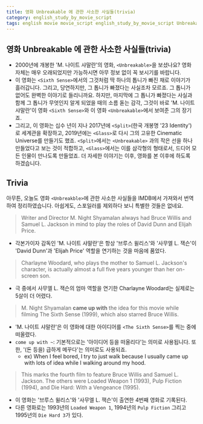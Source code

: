 ```yaml
---
title: 영화 Unbreakable 에 관한 사소한 사실들(trivia)
category: english_study_by_movie_script
tags: english movie movie_script english_study_by_movie_script Unbreakable
---
```


## 영화 Unbreakable 에 관한 사소한 사실들(trivia)

- 2000년에 개봉한 'M. 나이트 샤말란'의 영화, `<Unbreakable>`을 보셨나요? 영화 자체는 매우 오래되었지만 가능하시면 아무 정보 없이 꼭 보시기를 바랍니다. 
- 이 영화는 `<Sixth Sense>`에서의 그것처럼 딱 하나의 톱니가 빠진 채로 이야기가 흘러갑니다. 그리고, 당연하지만, 그 톱니가 빠졌다는 사실조차 모르죠. 그 톱니가 없어도 완벽한 이야기로 들리니까요. 하지만, 마지막에 그 톱니가 빠졌다는 사실과 함께 그 톱니가 무엇인지 알게 되었을 때의 소름 돋는 감각, 그것이 바로 'M. 나이트 샤말란'이 영화 `<Sixth Sense>`와 이 영화 `<Unbreakable>`에서 보여준 그의 장기죠. 
- 그리고, 이 영화는 십수 년이 지나 2017년에 `<Split>`(한국 개봉명 '23 Identity')로 세계관을 확장하고, 2019년에는 `<Glass>`로 다시 그의 고유한 Cinematic Universe를 만들기도 했죠. `<Split>`에서는 `<Unbreakable>` 과의 작은 선을 하나 만들었다고 보는 것이 적합하고, `<Glass>`에서는 이를 삼각형의 형태로서, 드디어 모든 인물이 만나도록 만들었죠. 더 자세한 이야기는 이후, 영화를 본 이후에 하도록 하겠습니다. 

## Trivia 

아무튼, 오늘도 영화 `<Unbreakble>`에 관한 사소한 사실들을 IMDB에서 가져와서 번역하여 정리하였습니다. 아쉽게도, 스포일러를 제외하다 보니 특별한 것들은 없네요. 

> Writer and Director M. Night Shyamalan always had Bruce Willis and Samuel L. Jackson in mind to play the roles of David Dunn and Elijah Price.

- 각본가이자 감독인 'M. 나이트 샤말란'은 항상 '브루스 윌리스'와 '사무엘 L. 잭슨'이 'David Dunn'과 'Elijah Price' 역할을 연기하는 것을 마음에 품었다.

> Charlayne Woodard, who plays the mother to Samuel L. Jackson's character, is actually almost a full five years younger than her on-screen son.

- 극 중에서 사무엘 L. 잭슨의 엄마 역할을 연기한 Charlayne Woodard는 실제로는 5살이 더 어렸다.

> M. Night Shyamalan **came up with** the idea for this movie while filming The Sixth Sense (1999), which also starred Bruce Willis.

- 'M. 나이트 샤말란'은 이 영화에 대한 아이디어를 `<The Sixth Sense>`를 찍는 중에 떠올렸다.
- `come up with ~`: 기본적으로는 '아이디어 등을 떠올리다'는 의미로 사용됩니다. 또한, '(돈 등을) 급하게 메꾸다'는 의미로도 사용되죠.
  - ex) When I feel bored, I try to just walk because I usually came up with lots of idea while I walking around my hood. 

> This marks the fourth film to feature Bruce Willis and Samuel L. Jackson. The others were Loaded Weapon 1 (1993), Pulp Fiction (1994), and Die Hard: With a Vengeance (1995).

- 이 영화는 '브루스 윌리스'와 '사무엘 L. 잭슨'이 출연한 4번째 영화로 기록된다. 
- 다른 영화로는 1993년의 `Loaded Weapon 1`, 1994년의 `Pulp Fiction` 그리고 1995년의 `Die Hard 3`가 있다.
